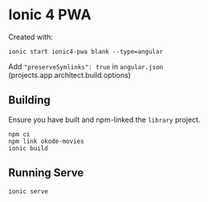 # Ionic 4 PWA

Created with:

```
ionic start ionic4-pwa blank --type=angular
```

Add `"preserveSymlinks": true` in `angular.json` (projects.app.architect.build.options)

## Building

Ensure you have built and npm-linked the `library` project.

```
npm ci
npm link okode-movies
ionic build
```

## Running Serve

```
ionic serve
```

